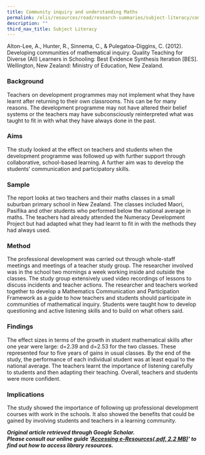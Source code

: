 ```yaml
---
title: Community inquiry and understanding Maths
permalink: /elis/resources/read/research-summaries/subject-literacy/community-inquiry-and-understanding-maths/
description: ""
third_nav_title: Subject Literacy
---
```

Alton-Lee, A., Hunter, R., Sinnema, C., & Pulegatoa-Diggins, C. (2012). Developing communities of mathematical inquiry. Quality Teaching for Diverse (All) Learners in Schooling: Best Evidence Synthesis Iteration \[BES\]. Wellington, New Zealand: Ministry of Education, New Zealand.

### Background

Teachers on development programmes may not implement what they have learnt after returning to their own classrooms. This can be for many reasons. The development programme may not have altered their belief systems or the teachers may have subconsciously reinterpreted what was taught to fit in with what they have always done in the past.  
  
### Aims

The study looked at the effect on teachers and students when the development programme was followed up with further support through collaborative, school-based learning. A further aim was to develop the students’ communication and participatory skills.  
  
### Sample

The report looks at two teachers and their maths classes in a small suburban primary school in New Zealand. The classes included Maori, Pasifika and other students who performed below the national average in maths. The teachers had already attended the Numeracy Development Project but had adapted what they had learnt to fit in with the methods they had always used.  
  
### Method

The professional development was carried out through whole-staff meetings and meetings of a teacher study group. The researcher involved was in the school two mornings a week working inside and outside the classes. The study group extensively used video recordings of lessons to discuss incidents and teacher actions. The researcher and teachers worked together to develop a Mathematics Communication and Participation Framework as a guide to how teachers and students should participate in communities of mathematical inquiry. Students were taught how to develop questioning and active listening skills and to build on what others said.  
  
### Findings

The effect sizes in terms of the growth in student mathematical skills after one year were large: d=2.39 and d=2.53 for the two classes. These represented four to five years of gains in usual classes. By the end of the study, the performance of each individual student was at least equal to the national average. The teachers learnt the importance of listening carefully to students and then adapting their teaching. Overall, teachers and students were more confident.  
  
### Implications

The study showed the importance of following up professional development courses with work in the schools. It also showed the benefits that could be gained by involving students and teachers in a learning community.  
  
_**Original article retrieved through Google Scholar.**_  
**_Please consult our online guide ‘[Accessing e-Resources(.pdf, 2.2 MB)](https://academyofsingaporeteachers-moe-edu-sg-admin.cwp.sg/elis/resources/read/research-summaries/subject-literacy/18e45074-6b1b-4ac7-811f-1a8da16c4f81 "Accessing e-Resources")’ to find out how to access library resources._**